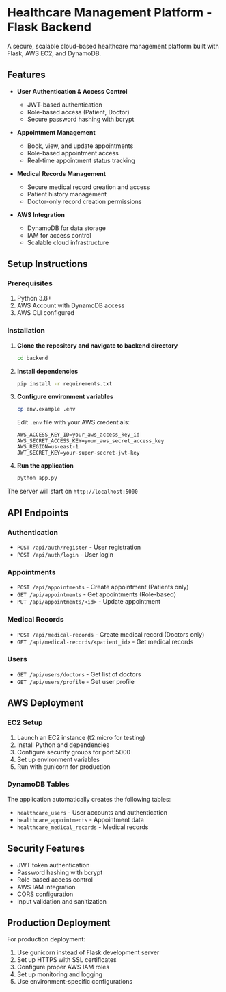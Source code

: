 # Healthcare Management Platform - Flask Backend

A secure, scalable cloud-based healthcare management platform built with Flask, AWS EC2, and DynamoDB.

## Features

- **User Authentication & Access Control**
  - JWT-based authentication
  - Role-based access (Patient, Doctor)
  - Secure password hashing with bcrypt

- **Appointment Management**
  - Book, view, and update appointments
  - Role-based appointment access
  - Real-time appointment status tracking

- **Medical Records Management**
  - Secure medical record creation and access
  - Patient history management
  - Doctor-only record creation permissions

- **AWS Integration**
  - DynamoDB for data storage
  - IAM for access control
  - Scalable cloud infrastructure

## Setup Instructions

### Prerequisites

1. Python 3.8+
2. AWS Account with DynamoDB access
3. AWS CLI configured

### Installation

1. **Clone the repository and navigate to backend directory**
   ```bash
   cd backend
   ```

2. **Install dependencies**
   ```bash
   pip install -r requirements.txt
   ```

3. **Configure environment variables**
   ```bash
   cp env.example .env
   ```
   
   Edit `.env` file with your AWS credentials:
   ```env
   AWS_ACCESS_KEY_ID=your_aws_access_key_id
   AWS_SECRET_ACCESS_KEY=your_aws_secret_access_key
   AWS_REGION=us-east-1
   JWT_SECRET_KEY=your-super-secret-jwt-key
   ```

4. **Run the application**
   ```bash
   python app.py
   ```

The server will start on `http://localhost:5000`

## API Endpoints

### Authentication
- `POST /api/auth/register` - User registration
- `POST /api/auth/login` - User login

### Appointments
- `POST /api/appointments` - Create appointment (Patients only)
- `GET /api/appointments` - Get appointments (Role-based)
- `PUT /api/appointments/<id>` - Update appointment

### Medical Records
- `POST /api/medical-records` - Create medical record (Doctors only)
- `GET /api/medical-records/<patient_id>` - Get medical records

### Users
- `GET /api/users/doctors` - Get list of doctors
- `GET /api/users/profile` - Get user profile

## AWS Deployment

### EC2 Setup
1. Launch an EC2 instance (t2.micro for testing)
2. Install Python and dependencies
3. Configure security groups for port 5000
4. Set up environment variables
5. Run with gunicorn for production

### DynamoDB Tables
The application automatically creates the following tables:
- `healthcare_users` - User accounts and authentication
- `healthcare_appointments` - Appointment data
- `healthcare_medical_records` - Medical records

## Security Features

- JWT token authentication
- Password hashing with bcrypt
- Role-based access control
- AWS IAM integration
- CORS configuration
- Input validation and sanitization

## Production Deployment

For production deployment:

1. Use gunicorn instead of Flask development server
2. Set up HTTPS with SSL certificates
3. Configure proper AWS IAM roles
4. Set up monitoring and logging
5. Use environment-specific configurations 